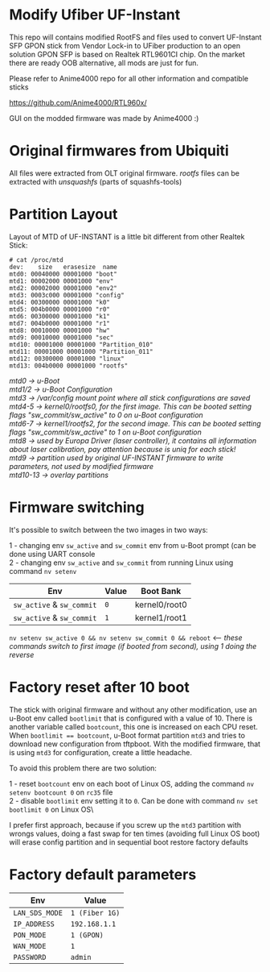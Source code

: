 # Modify Ufiber UF-Instant

This repo will contains modified RootFS and files used to convert UF-Instant SFP GPON stick from Vendor Lock-in to UFiber production to an open solution
GPON SFP is based on Realtek RTL9601CI chip. On the market there are ready OOB alternative, all mods are just for fun.

Please refer to Anime4000 repo for all other information and compatible sticks

https://github.com/Anime4000/RTL960x/

GUI on the modded firmware was made by Anime4000 :)

# Original firmwares from Ubiquiti

All files were extracted from OLT original firmware. *rootfs* files can be extracted with *unsquashfs* (parts of squashfs-tools)

# Partition Layout

Layout of MTD of UF-INSTANT is a little bit different from other Realtek Stick:

```
# cat /proc/mtd
dev:    size   erasesize  name
mtd0: 00040000 00001000 "boot"
mtd1: 00002000 00001000 "env"
mtd2: 00002000 00001000 "env2"
mtd3: 0003c000 00001000 "config"
mtd4: 00300000 00001000 "k0"
mtd5: 004b0000 00001000 "r0"
mtd6: 00300000 00001000 "k1"
mtd7: 004b0000 00001000 "r1"
mtd8: 00010000 00001000 "hw"
mtd9: 00010000 00001000 "sec"
mtd10: 00001000 00001000 "Partition_010"
mtd11: 00001000 00001000 "Partition_011"
mtd12: 00300000 00001000 "linux"
mtd13: 004b0000 00001000 "rootfs"
```

*mtd0 -> u-Boot*\
*mtd1/2 -> u-Boot Configuration*\
*mtd3 -> /var/config mount point where all stick configurations are saved*\
*mtd4-5 -> kernel0/rootfs0, for the first image. This can be booted setting flags "sw_commit/sw_active" to 0 on u-Boot configuration*\
*mtd6-7 -> kernel1/rootfs2, for the second image. This can be booted setting flags "sw_commit/sw_active" to 1 on u-Boot configuration*\
*mtd8 -> used by Europa Driver (laser controller), it contains all information about laser calibration, pay attention because is uniq for each stick!*\
*mtd9 -> partition used by original UF-INSTANT firmware to write parameters, not used by modified firmware*\
*mtd10-13 -> overlay partitions*

# Firmware switching

It's possible to switch between the two images in two ways:

1 - changing env `sw_active` and `sw_commit` env from u-Boot prompt (can be done using UART console \
2 - changing env `sw_active` and `sw_commit` from running Linux using command `nv setenv`

Env         | Value | Boot Bank
------------| ----- |-------
`sw_active` & `sw_commit` | `0`   | kernel0/root0
`sw_active` & `sw_commit` | `1`   | kernel1/root1

`nv setenv sw_active 0 && nv setenv sw_commit 0 && reboot` <-- *these commands switch to first image (if booted from second), using 1 doing the reverse*

# Factory reset after 10 boot

The stick with original firmware and without any other modification, use an u-Boot env called `bootlimit` that is configured with a value of 10. There is another variable called `bootcount`, this one is increased on each CPU reset. When `bootlimit == bootcount`, u-Boot format partition `mtd3` and tries to download new configuration from tftpboot. With the modified firmware, that is using `mtd3` for configuration, create a little headache.

To avoid this problem there are two solution:

1 - reset `bootcount` env on each boot of Linux OS, adding the command `nv setenv bootcount 0` on `rc35` file\
2 - disable `bootlimit` env setting it to `0`. Can be done with command `nv set bootlimit 0` on Linux OS\

I prefer first approach, because if you screw up the `mtd3` partition with wrongs values, doing a fast swap for ten times (avoiding full Linux OS boot) will erase config partition and in sequential boot restore factory defaults

# Factory default parameters

Env           | Value
--------------| -----
`LAN_SDS_MODE`  | `1 (Fiber 1G)`
`IP_ADDRESS`    | `192.168.1.1`
`PON_MODE`      | `1 (GPON)`
`WAN_MODE`      | `1`
`PASSWORD`      | `admin`


